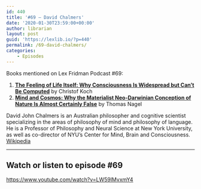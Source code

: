 ```yaml
---
id: 440
title: '#69 – David Chalmers'
date: '2020-01-30T23:59:00+00:00'
author: librarian
layout: post
guid: 'https://lexlib.io/?p=440'
permalink: /69-david-chalmers/
categories:
    - Episodes
---
```


Books mentioned on Lex Fridman Podcast #69:

1. **[The Feeling of Life Itself: Why Consciousness Is Widespread but Can’t Be Computed](https://amzn.to/3tJTm5j)** by Christof Koch
2. **[Mind and Cosmos: Why the Materialist Neo-Darwinian Conception of Nature Is Almost Certainly False](https://amzn.to/3u3acMR)** by Thomas Nagel

David John Chalmers is an Australian philosopher and cognitive scientist specializing in the areas of philosophy of mind and philosophy of language. He is a Professor of Philosophy and Neural Science at New York University, as well as co-director of NYU’s Center for Mind, Brain and Consciousness. [Wikipedia](https://en.wikipedia.org/wiki/David_Chalmers)

- - - - - -

## Watch or listen to episode #69

<https://www.youtube.com/watch?v=LW59lMvxmY4>